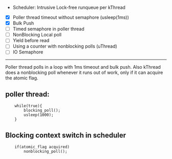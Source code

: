 - Scheduler: Intrusive Lock-free runqueue per kThread
- [x] Poller thread timeout without semaphore (usleep(1ms))
- [x] Bulk Push
- [ ] Timed semaphore in poller thread
- [ ] NonBlocking Local poll
- [ ] Yield before read
- [ ] Using a counter with nonblocking polls (uThread)
- [ ] IO Semaphore

---

Poller thread polls in a loop with 1ms timeout and bulk push. Also
kThread does a nonblocking poll whenever it runs out of work, only if it can
acquire the atomic flag.

## poller thread:

```
    while(true){
        blocking_poll();
        usleep(1000);
    }
```

## Blocking context switch in scheduler

```
    if(atomic_flag acquired)
        nonblocking_poll();
```